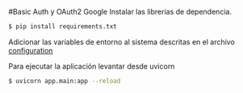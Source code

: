#Basic Auth y OAuth2 Google
Instalar las librerias de dependencia.
```sh
$ pip install requirements.txt
```
Adicionar las variables de entorno al sistema descritas en el archivo [configuration](./app/configuration.py)

Para ejecutar la aplicación levantar desde uvicorn
```sh
$ uvicorn app.main:app --reload
```
